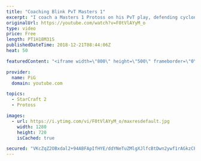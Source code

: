```yaml
---
title: "Coaching Blink PvT Masters 1"
excerpt: "I coach a Masters 1 Protoss on his PvT play, defending cyclone pushes and controlling the midgame -- Watch live at https://www.twitch.tv/x5_pig"
originalUrl: https://youtube.com/watch?v=F0tVlAYyM_o
type: video
price: Free
length: PT1H18M31S
publishedDateTime: 2018-12-21T08:44:06Z
heat: 50

featuredContent: "<iframe width=\"800\" height=\"500\" frameborder=\"0\" src=\"https://www.youtube.com/embed/F0tVlAYyM_o\" allow=\"accelerometer; autoplay; encrypted-media; gyroscope; picture-in-picture\" allowfullscreen></iframe>"

provider:
  name: PiG
  domain: youtube.com

topics:
  - StarCraft 2
  - Protoss

images:
  - url: https://i.ytimg.com/vi/F0tVlAYyM_o/maxresdefault.jpg
    width: 1280
    height: 720
    isCached: true

secured: "VKcZqZ2OBxdal2+94ABFApIfHYE/ddYNeTuZMlgXJlfcBtDwn2ywf1rAGkzCPzW/a5qVj4c7bHBfh4D5qq/FZk22jQAZzaj6iLR6dooBlucD4rDX5WC+sP7IpWi1t5m0p5sX0tPhah2ZFUPOXWkOP0D1e4mPJor50zwuP9G5Kq9KdYRr+eTxwhRU99dfeWB5suE7hxToBUn9TSZ759+tHcwHCMrnm7R/8A0GI+W3tB0Dh1ODEN/pD2/Pm1TNq4Lo1G/sS+yoybJX2m/kpghZlejRyN+u+OC2yKyv15E1i9boXs3Caaj2Vk083QYykVeRGB+2pnhPAyJ7Q7niNAe0+X3IdBehWf+hBvOsz65nVaCXQVRb3CTaqPysjwbqGHVUMbcYEUwlhPcj8unzs5ysHQjWkCTnE7LpDjC2GNJZPb8=;eoinrMQ22oTnDnuX/f4DAQ=="
---
```



